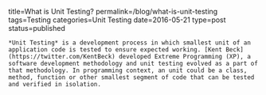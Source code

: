 title=What is Unit Testing?
permalink=/blog/what-is-unit-testing
tags=Testing
categories=Unit Testing
date=2016-05-21
type=post
status=published
~~~~~~
*Unit Testing* is a development process in which smallest unit of an application code is tested to ensure expected working. [Kent Beck](https://twitter.com/KentBeck) developed Extreme Programming (XP), a software development methodology and unit testing evolved as a part of that methodology. In programming context, an unit could be a class, method, function or other smallest segment of code that can be tested and verified in isolation.
